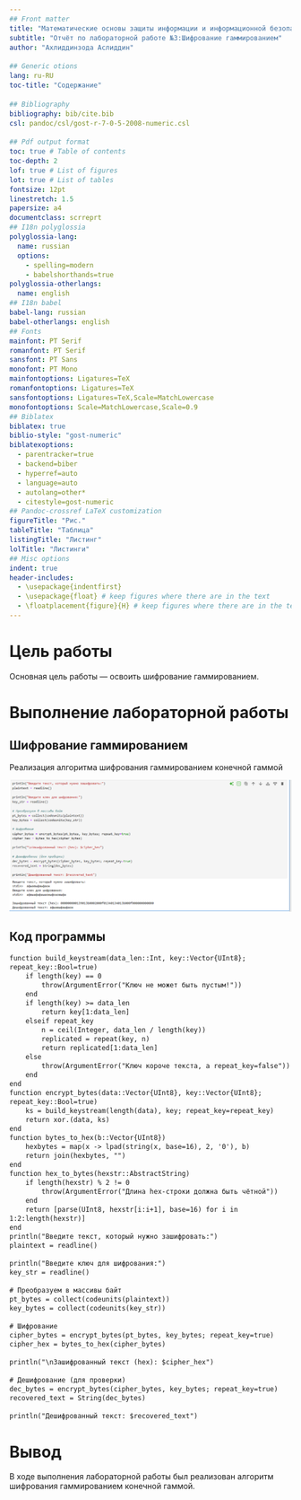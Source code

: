 ```yaml
---
## Front matter
title: "Математические основы защиты информации и информационной безопасности"
subtitle: "Отчёт по лабораторной работе №3:Шифрование гаммированием"
author: "Ахлиддинзода Аслиддин"

## Generic otions
lang: ru-RU
toc-title: "Содержание"

## Bibliography
bibliography: bib/cite.bib
csl: pandoc/csl/gost-r-7-0-5-2008-numeric.csl

## Pdf output format
toc: true # Table of contents
toc-depth: 2
lof: true # List of figures
lot: true # List of tables
fontsize: 12pt
linestretch: 1.5
papersize: a4
documentclass: scrreprt
## I18n polyglossia
polyglossia-lang:
  name: russian
  options:
	- spelling=modern
	- babelshorthands=true
polyglossia-otherlangs:
  name: english
## I18n babel
babel-lang: russian
babel-otherlangs: english
## Fonts
mainfont: PT Serif
romanfont: PT Serif
sansfont: PT Sans
monofont: PT Mono
mainfontoptions: Ligatures=TeX
romanfontoptions: Ligatures=TeX
sansfontoptions: Ligatures=TeX,Scale=MatchLowercase
monofontoptions: Scale=MatchLowercase,Scale=0.9
## Biblatex
biblatex: true
biblio-style: "gost-numeric"
biblatexoptions:
  - parentracker=true
  - backend=biber
  - hyperref=auto
  - language=auto
  - autolang=other*
  - citestyle=gost-numeric
## Pandoc-crossref LaTeX customization
figureTitle: "Рис."
tableTitle: "Таблица"
listingTitle: "Листинг"
lolTitle: "Листинги"
## Misc options
indent: true
header-includes:
  - \usepackage{indentfirst}
  - \usepackage{float} # keep figures where there are in the text
  - \floatplacement{figure}{H} # keep figures where there are in the text
---
```

# Цель работы

Основная цель работы — освоить шифрование гаммированием.

# Выполнение лабораторной работы

## Шифрование гаммированием

Реализация алгоритма шифрования гаммированием конечной гаммой

![Примеры использования цикла while](image/1.PNG)

## Код программы
```
function build_keystream(data_len::Int, key::Vector{UInt8}; repeat_key::Bool=true)
    if length(key) == 0
        throw(ArgumentError("Ключ не может быть пустым!"))
    end
    if length(key) >= data_len
        return key[1:data_len]
    elseif repeat_key
        n = ceil(Integer, data_len / length(key))
        replicated = repeat(key, n)
        return replicated[1:data_len]
    else
        throw(ArgumentError("Ключ короче текста, а repeat_key=false"))
    end
end
function encrypt_bytes(data::Vector{UInt8}, key::Vector{UInt8}; repeat_key::Bool=true)
    ks = build_keystream(length(data), key; repeat_key=repeat_key)
    return xor.(data, ks)
end
function bytes_to_hex(b::Vector{UInt8})
    hexbytes = map(x -> lpad(string(x, base=16), 2, '0'), b)
    return join(hexbytes, "")
end
function hex_to_bytes(hexstr::AbstractString)
    if length(hexstr) % 2 != 0
        throw(ArgumentError("Длина hex-строки должна быть чётной"))
    end
    return [parse(UInt8, hexstr[i:i+1], base=16) for i in 1:2:length(hexstr)]
end
println("Введите текст, который нужно зашифровать:")
plaintext = readline()

println("Введите ключ для шифрования:")
key_str = readline()

# Преобразуем в массивы байт
pt_bytes = collect(codeunits(plaintext))
key_bytes = collect(codeunits(key_str))

# Шифрование
cipher_bytes = encrypt_bytes(pt_bytes, key_bytes; repeat_key=true)
cipher_hex = bytes_to_hex(cipher_bytes)

println("\nЗашифрованный текст (hex): $cipher_hex")

# Дешифрование (для проверки)
dec_bytes = encrypt_bytes(cipher_bytes, key_bytes; repeat_key=true)
recovered_text = String(dec_bytes)

println("Дешифрованный текст: $recovered_text")
```

# Вывод

В ходе выполнения лабораторной работы был реализован алгоритм шифрования гаммированием конечной гаммой.